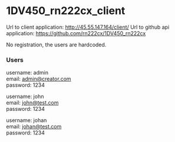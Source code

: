 # 1DV450_rn222cx_client

Url to client application: http://45.55.147.164/client/
Url to github api application: https://github.com/rn222cx/1DV450_rn222cx

No registration, the users are hardcoded.

### Users

username: admin  
email: admin@creator.com  
password: 1234  

username: john  
email: john@test.com  
password: 1234  

username: johan  
email: johan@test.com  
password: 1234  
